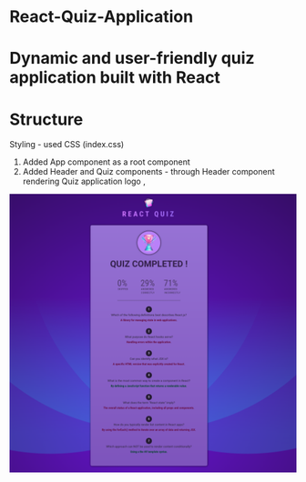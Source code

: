 # React-Quiz-Application

# Dynamic and user-friendly quiz application built with React

# Structure
 Styling - used CSS (index.css)

1. Added App component as a root component 
2. Added Header and Quiz components  - through Header component rendering Quiz application logo , 


![image](img/final_result.png)